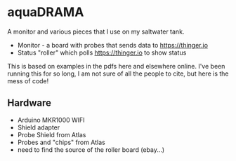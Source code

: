 # aquaDRAMA

A monitor and various pieces that I use on my saltwater tank.
  * Monitor - a board with probes that sends data to https://thinger.io
  * Status "roller" which polls https://thinger.io to show status
  
This is based on examples in the pdfs here and elsewhere online. I've been running this for so long, I am not sure of all the people to cite, but here is the mess of code!

## Hardware

  * Arduino MKR1000 WIFI
  * Shield adapter
  * Probe Shield from Atlas
  * Probes and "chips" from Atlas
  * need to find the source of the roller board (ebay...)
